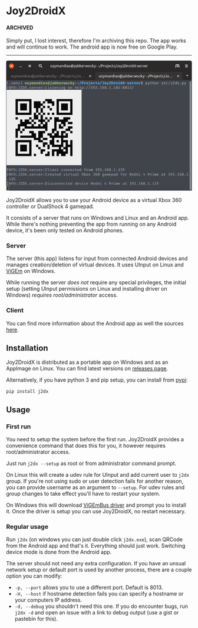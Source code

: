 # Joy2DroidX

#### ARCHIVED

Simply put, I lost interest, therefore I'm archiving this repo.
The app works and will continue to work. The android app is now
free on Google Play.

----------------------------------------------------------------


![Joy2DroidX](assets/screenshot.png)

Joy2DroidX allows you to use your Android device as a
virtual Xbox 360 controller or DualShock 4 gamepad.

It consists of a server that runs on Windows and Linux
and an Android app. While there's nothing preventing the
app from running on any Android device, it's been only
tested on Android phones.


### Server

The server (this app) listens for input from connected
Android devices and manages creation/deletion of virtual devices.
It uses UInput on Linux and [ViGEm](https://github.com/ViGEm) on Windows.

While running the server *does not* require any special
privileges, the initial setup (setting UInput permissions on Linux and installing driver on Windows) *requires root/administrator* access.

### Client

You can find more information about the Android app as well the sources [here](https://github.com/OzymandiasTheGreat/Joy2DroidX).


## Installation

Joy2DroidX is distributed as a portable app on Windows and as an AppImage on Linux.
You can find latest versions on [releases page](https://github.com/OzymandiasTheGreat/Joy2DroidX-server/releases).

Alternatively, if you have python 3 and pip setup, you can install from [pypi](https://pypi.org/project/j2dx/):

```
pip install j2dx
```


## Usage

### First run

You need to setup the system before the first run.
Joy2DroidX provides a convenience command that does this for you, it however requires root/administrator access.

Just run `j2dx --setup` as root or from administrator command prompt.

On Linux this will create a udev rule for UInput and add current user to `j2dx` group. If you're not using sudo or user detection fails for another reason, you can provide username as an argument to `--setup`.
For udev rules and group changes to take effect you'll have to restart your system.

On Windows this will download [ViGEmBus driver](https://github.com/ViGEm/ViGEmBus) and prompt you to install it.
Once the driver is setup you can use Joy2DroidX, no restart necessary.

### Regular usage

Run `j2dx` (on windows you can just double click `j2dx.exe`), scan QRCode from the Android app and that's it.
Everything should just work. Switching device mode is done from the Android app.

The server should not need any extra configuration.
If you have an unsual network setup or default port is used by another process, there are a couple option you can modify:

- `-p, --port` allows you to use a different port. Default is 8013.
- `-H, --host` if hostname detection fails you can specify a hostname or your computers IP address.
- `-d, --debug` you shouldn't need this one. If you do encounter bugs, run `j2dx -d` and open an issue with a link to debug output (use a gist or pastebin for this).
